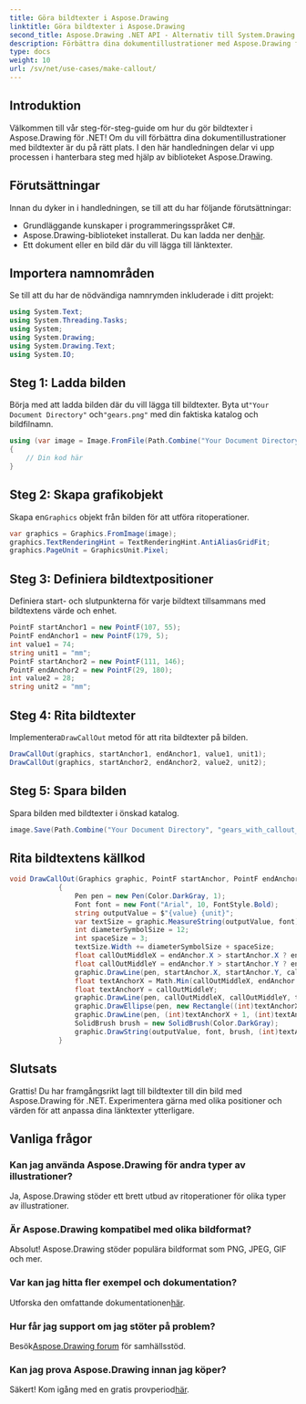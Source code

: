 ```yaml
---
title: Göra bildtexter i Aspose.Drawing
linktitle: Göra bildtexter i Aspose.Drawing
second_title: Aspose.Drawing .NET API - Alternativ till System.Drawing.Common
description: Förbättra dina dokumentillustrationer med Aspose.Drawing för .NET! Lär dig steg för steg hur du lägger till bildtexter för tydligare och informativa bilder.
type: docs
weight: 10
url: /sv/net/use-cases/make-callout/
---
```

## Introduktion
Välkommen till vår steg-för-steg-guide om hur du gör bildtexter i Aspose.Drawing för .NET! Om du vill förbättra dina dokumentillustrationer med bildtexter är du på rätt plats. I den här handledningen delar vi upp processen i hanterbara steg med hjälp av biblioteket Aspose.Drawing.
## Förutsättningar
Innan du dyker in i handledningen, se till att du har följande förutsättningar:
- Grundläggande kunskaper i programmeringsspråket C#.
-  Aspose.Drawing-biblioteket installerat. Du kan ladda ner den[här](https://releases.aspose.com/drawing/net/).
- Ett dokument eller en bild där du vill lägga till länktexter.
## Importera namnområden
Se till att du har de nödvändiga namnrymden inkluderade i ditt projekt:
```csharp
using System.Text;
using System.Threading.Tasks;
using System;
using System.Drawing;
using System.Drawing.Text;
using System.IO;
```
## Steg 1: Ladda bilden
 Börja med att ladda bilden där du vill lägga till bildtexter. Byta ut`"Your Document Directory"` och`"gears.png"` med din faktiska katalog och bildfilnamn.
```csharp
using (var image = Image.FromFile(Path.Combine("Your Document Directory", "gears.png")))
{
    // Din kod här
}
```
## Steg 2: Skapa grafikobjekt
 Skapa en`Graphics` objekt från bilden för att utföra ritoperationer.
```csharp
var graphics = Graphics.FromImage(image);
graphics.TextRenderingHint = TextRenderingHint.AntiAliasGridFit;
graphics.PageUnit = GraphicsUnit.Pixel;
```
## Steg 3: Definiera bildtextpositioner
Definiera start- och slutpunkterna för varje bildtext tillsammans med bildtextens värde och enhet.
```csharp
PointF startAnchor1 = new PointF(107, 55);
PointF endAnchor1 = new PointF(179, 5);
int value1 = 74;
string unit1 = "mm";
PointF startAnchor2 = new PointF(111, 146);
PointF endAnchor2 = new PointF(29, 180);
int value2 = 28;
string unit2 = "mm";
```
## Steg 4: Rita bildtexter
 Implementera`DrawCallOut` metod för att rita bildtexter på bilden.
```csharp
DrawCallOut(graphics, startAnchor1, endAnchor1, value1, unit1);
DrawCallOut(graphics, startAnchor2, endAnchor2, value2, unit2);
```
## Steg 5: Spara bilden
Spara bilden med bildtexter i önskad katalog.
```csharp
image.Save(Path.Combine("Your Document Directory", "gears_with_callout_out.png"));
```
## Rita bildtextens källkod
```csharp
void DrawCallOut(Graphics graphic, PointF startAnchor, PointF endAnchor, int value, string unit)
            {
                Pen pen = new Pen(Color.DarkGray, 1);
                Font font = new Font("Arial", 10, FontStyle.Bold);
                string outputValue = $"{value} {unit}";
                var textSize = graphic.MeasureString(outputValue, font);
                int diameterSymbolSize = 12;
                int spaceSize = 3;
                textSize.Width += diameterSymbolSize + spaceSize;
                float callOutMiddleX = endAnchor.X > startAnchor.X ? endAnchor.X - textSize.Width : endAnchor.X + textSize.Width;
                float callOutMiddleY = endAnchor.Y > startAnchor.Y ? endAnchor.Y - textSize.Height : endAnchor.Y + textSize.Height;
                graphic.DrawLine(pen, startAnchor.X, startAnchor.Y, callOutMiddleX, callOutMiddleY);
                float textAnchorX = Math.Min(callOutMiddleX, endAnchor.X);
                float textAnchorY = callOutMiddleY;
                graphic.DrawLine(pen, callOutMiddleX, callOutMiddleY, textAnchorX == callOutMiddleX ? textAnchorX + textSize.Width : textAnchorX, callOutMiddleY);
                graphic.DrawEllipse(pen, new Rectangle((int)textAnchorX + spaceSize, (int)(textAnchorY - textSize.Height) + spaceSize, 10, 10));
                graphic.DrawLine(pen, (int)textAnchorX + 1, (int)textAnchorY - 1, (int)textAnchorX + diameterSymbolSize + 2, (int)textAnchorY - diameterSymbolSize - 2);
                SolidBrush brush = new SolidBrush(Color.DarkGray);
                graphic.DrawString(outputValue, font, brush, (int)textAnchorX + diameterSymbolSize + spaceSize, (int)(textAnchorY - textSize.Height));
            }
```
## Slutsats

Grattis! Du har framgångsrikt lagt till bildtexter till din bild med Aspose.Drawing för .NET. Experimentera gärna med olika positioner och värden för att anpassa dina länktexter ytterligare.

## Vanliga frågor

### Kan jag använda Aspose.Drawing för andra typer av illustrationer?

Ja, Aspose.Drawing stöder ett brett utbud av ritoperationer för olika typer av illustrationer.

### Är Aspose.Drawing kompatibel med olika bildformat?

Absolut! Aspose.Drawing stöder populära bildformat som PNG, JPEG, GIF och mer.

### Var kan jag hitta fler exempel och dokumentation?

 Utforska den omfattande dokumentationen[här](https://reference.aspose.com/drawing/net/).

### Hur får jag support om jag stöter på problem?

 Besök[Aspose.Drawing forum](https://forum.aspose.com/c/diagram/17) för samhällsstöd.

### Kan jag prova Aspose.Drawing innan jag köper?

 Säkert! Kom igång med en gratis provperiod[här](https://releases.aspose.com/).